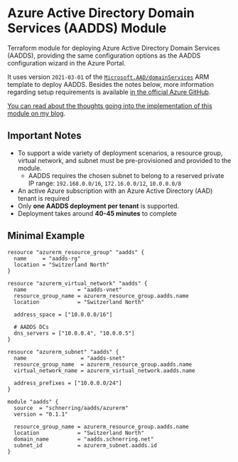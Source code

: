 # Azure Active Directory Domain Services (AADDS) Module

Terraform module for deploying Azure Active Directory Domain Services (AADDS), providing the same configuration options as the AADDS configuration wizard in the Azure Portal.

It uses version `2021-03-01` of the [`Microsoft.AAD/domainServices`](https://docs.microsoft.com/en-us/azure/templates/microsoft.aad/2021-03-01/domainservices) ARM template to deploy AADDS. Besides the notes below, more information regarding setup requirements is available [in the official Azure GitHub](https://github.com/Azure/azure-quickstart-templates/tree/master/101-AAD-DomainServices).

[You can read about the thoughts going into the implementation of this module on my blog](https://schnerring.net/posts/set-up-azure-active-directory-domain-services-aadds-with-terraform/).

## Important Notes

- To support a wide variety of deployment scenarios, a resource group, virtual network, and subnet must be pre-provisioned and provided to the module.
  - AADDS requires the chosen subnet to belong to a reserved private IP range: `192.168.0.0/16`, `172.16.0.0/12`, `10.0.0.0/8`
- An active Azure subscription with an Azure Active Directory (AAD) tenant is required
- Only **one AADDS deployment per tenant** is supported.
- Deployment takes around **40-45 minutes** to complete

## Minimal Example

```hcl
resource "azurerm_resource_group" "aadds" {
  name     = "aadds-rg"
  location = "Switzerland North"
}

resource "azurerm_virtual_network" "aadds" {
  name                = "aadds-vnet"
  resource_group_name = azurerm_resource_group.aadds.name
  location            = "Switzerland North"

  address_space = ["10.0.0.0/16"]

  # AADDS DCs
  dns_servers = ["10.0.0.4", "10.0.0.5"]
}

resource "azurerm_subnet" "aadds" {
  name                 = "aadds-snet"
  resource_group_name  = azurerm_resource_group.aadds.name
  virtual_network_name = azurerm_virtual_network.aadds.name

  address_prefixes = ["10.0.0.0/24"]
}

module "aadds" {
  source  = "schnerring/aadds/azurerm"
  version = "0.1.1"

  resource_group_name = azurerm_resource_group.aadds.name
  location            = "Switzerland North"
  domain_name         = "aadds.schnerring.net"
  subnet_id           = azurerm_subnet.aadds.id
}
```
